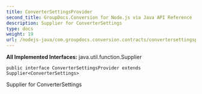 ```yaml
---
title: ConverterSettingsProvider
second_title: GroupDocs.Conversion for Node.js via Java API Reference
description: Supplier for ConverterSettings
type: docs
weight: 19
url: /nodejs-java/com.groupdocs.conversion.contracts/convertersettingsprovider/
---
```

**All Implemented Interfaces:**
java.util.function.Supplier
```
public interface ConverterSettingsProvider extends Supplier<ConverterSettings>
```

Supplier for ConverterSettings
